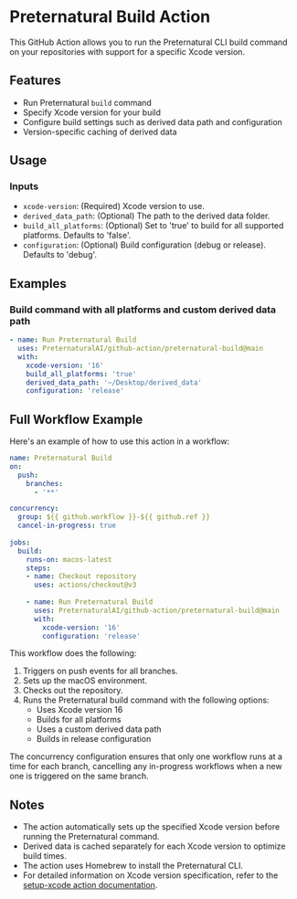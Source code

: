 # Preternatural Build Action

This GitHub Action allows you to run the Preternatural CLI build command on your repositories with support for a specific Xcode version.

## Features

- Run Preternatural `build` command
- Specify Xcode version for your build
- Configure build settings such as derived data path and configuration
- Version-specific caching of derived data

## Usage

### Inputs

- `xcode-version`: (Required) Xcode version to use.
- `derived_data_path`: (Optional) The path to the derived data folder.
- `build_all_platforms`: (Optional) Set to 'true' to build for all supported platforms. Defaults to 'false'.
- `configuration`: (Optional) Build configuration (debug or release). Defaults to 'debug'.

## Examples

### Build command with all platforms and custom derived data path

```yaml
- name: Run Preternatural Build
  uses: PreternaturalAI/github-action/preternatural-build@main
  with:
    xcode-version: '16'
    build_all_platforms: 'true'
    derived_data_path: '~/Desktop/derived_data'
    configuration: 'release'
```

## Full Workflow Example

Here's an example of how to use this action in a workflow:

```yaml
name: Preternatural Build
on:
  push:
    branches:
      - '**'

concurrency:
  group: ${{ github.workflow }}-${{ github.ref }}
  cancel-in-progress: true
  
jobs:
  build:
    runs-on: macos-latest
    steps:
    - name: Checkout repository
      uses: actions/checkout@v3
    
    - name: Run Preternatural Build
      uses: PreternaturalAI/github-action/preternatural-build@main
      with:
        xcode-version: '16'
        configuration: 'release'
```

This workflow does the following:

1. Triggers on push events for all branches.
2. Sets up the macOS environment.
3. Checks out the repository.
4. Runs the Preternatural build command with the following options:
   - Uses Xcode version 16
   - Builds for all platforms
   - Uses a custom derived data path
   - Builds in release configuration
   
The concurrency configuration ensures that only one workflow runs at a time for each branch, cancelling any in-progress workflows when a new one is triggered on the same branch.

## Notes

- The action automatically sets up the specified Xcode version before running the Preternatural command.
- Derived data is cached separately for each Xcode version to optimize build times.
- The action uses Homebrew to install the Preternatural CLI.
- For detailed information on Xcode version specification, refer to the [setup-xcode action documentation](https://github.com/marketplace/actions/setup-xcode-version).
